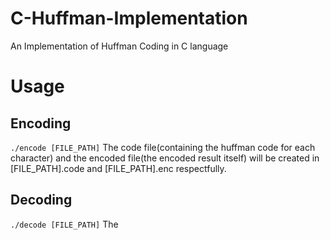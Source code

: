 # C-Huffman-Implementation
An Implementation of Huffman Coding in C language

# Usage
## Encoding
```./encode [FILE_PATH]```
The code file(containing the huffman code for each character) and the encoded file(the encoded result itself) will be created in [FILE_PATH].code and [FILE_PATH].enc respectfully.
## Decoding
```./decode [FILE_PATH]```
The 
